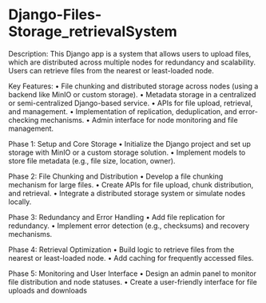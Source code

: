# Django-Files-Storage_retrievalSystem

Description: This Django app is a system that allows users to upload files, which are distributed across multiple nodes for redundancy and scalability. Users can retrieve files from the nearest or least-loaded node.

Key Features:
• File chunking and distributed storage across nodes (using a backend like MinIO or custom storage).
• Metadata storage in a centralized or semi-centralized Django-based service.
• APIs for file upload, retrieval, and management.
• Implementation of replication, deduplication, and error-checking mechanisms.
• Admin interface for node monitoring and file management.

Phase 1: Setup and Core Storage
• Initialize the Django project and set up storage with MinIO or a custom storage solution.
• Implement models to store file metadata (e.g., file size, location, owner).

Phase 2: File Chunking and Distribution
• Develop a file chunking mechanism for large files.
• Create APIs for file upload, chunk distribution, and retrieval.
• Integrate a distributed storage system or simulate nodes locally.

Phase 3: Redundancy and Error Handling
• Add file replication for redundancy.
• Implement error detection (e.g., checksums) and recovery mechanisms.

Phase 4: Retrieval Optimization
• Build logic to retrieve files from the nearest or least-loaded node.
• Add caching for frequently accessed files.

Phase 5: Monitoring and User Interface
• Design an admin panel to monitor file distribution and node statuses.
• Create a user-friendly interface for file uploads and downloads
